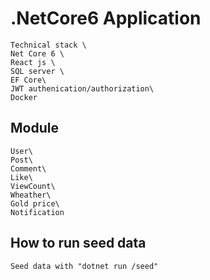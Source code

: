 # .NetCore6 Application
	Technical stack \
	Net Core 6 \
	React js \
	SQL server \
	EF Core\
	JWT authenication/authorization\
	Docker

## Module
	User\
	Post\
	Comment\
	Like\
	ViewCount\
	Wheather\
	Gold price\
	Notification

## How to run seed data
	Seed data with "dotnet run /seed"